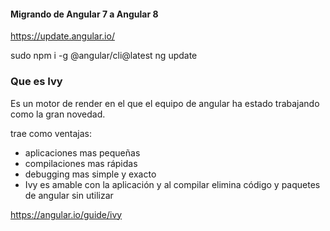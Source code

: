 #### Migrando de Angular 7 a Angular 8

https://update.angular.io/


sudo npm i -g @angular/cli@latest
ng update


### Que es Ivy

Es un motor de render en el que el equipo de angular ha estado trabajando como la gran novedad.

trae como ventajas:

* aplicaciones mas pequeñas
* compilaciones mas rápidas
* debugging mas simple y exacto
* Ivy es amable con la aplicación y al compilar elimina código y paquetes de angular sin utilizar

https://angular.io/guide/ivy